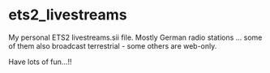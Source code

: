 # ets2_livestreams
My personal ETS2 livestreams.sii file.
Mostly German radio stations ... some of them also broadcast terrestrial - some others are web-only.

Have lots of fun...!!
